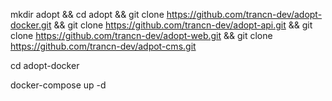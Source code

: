 mkdir adopt && cd adopt &&
git clone https://github.com/trancn-dev/adopt-docker.git &&
git clone https://github.com/trancn-dev/adopt-api.git &&
git clone https://github.com/trancn-dev/adopt-web.git &&
git clone https://github.com/trancn-dev/adpot-cms.git

cd adopt-docker

docker-compose up -d
